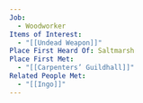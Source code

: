 ```yaml
---
Job:
  - Woodworker
Items of Interest:
  - "[[Undead Weapon]]"
Place First Heard Of: Saltmarsh
Place First Met:
  - "[[Carpenters’ Guildhall]]"
Related People Met:
  - "[[Ingo]]"
---
```

